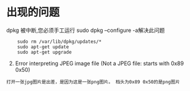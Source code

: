 # 出现的问题

dpkg 被中断,您必须手工运行 sudo dpkg –configure -a解决此问题

```
    sudo rm /var/lib/dpkg/updates/*
    sudo apt-get update
    sudo apt-get upgrade
```

2. Error interpreting JPEG image file (Not a JPEG file: starts with 0x89 0x50)
```
打开一张jpg图片是出差，是因为这是一张png图片。 档头为0x89 0x50的是png图片
```

